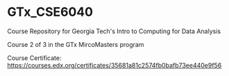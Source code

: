 # GTx_CSE6040
Course Repository for Georgia Tech's Intro to Computing for Data Analysis

Course 2 of 3 in the GTx MircoMasters program

Course Certificate: https://courses.edx.org/certificates/35681a81c2574fb0bafb73ee440e9f56

